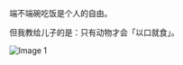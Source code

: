 端不端碗吃饭是个人的自由。

但我教给儿子的是：只有动物才会「以口就食」。

![Image 1](https://files.e5n.cc/media_attachments/files/114/900/143/184/133/564/original/403171bb651df151.jpg)